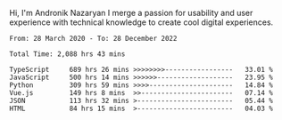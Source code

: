Hi, I'm Andronik Nazaryan
I merge a passion for usability and user experience with technical knowledge to create cool digital experiences.


<!--START_SECTION:waka-->

```text
From: 28 March 2020 - To: 28 December 2022

Total Time: 2,088 hrs 43 mins

TypeScript     689 hrs 26 mins >>>>>>>>-----------------   33.01 %
JavaScript     500 hrs 14 mins >>>>>>-------------------   23.95 %
Python         309 hrs 59 mins >>>>---------------------   14.84 %
Vue.js         149 hrs 8 mins  >>-----------------------   07.14 %
JSON           113 hrs 32 mins >------------------------   05.44 %
HTML           84 hrs 15 mins  >------------------------   04.03 %
```

<!--END_SECTION:waka-->
